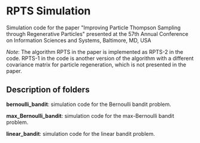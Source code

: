 # RPTS Simulation

Simulation code for the paper "Improving Particle Thompson Sampling through Regenerative Particles" presented at 
the 57th Annual Conference on Information Sciences and Systems, Baltimore, MD, USA

*Note*: The algorithm RPTS in the paper is implemented as RPTS-2 in the code. RPTS-1 in the code is another version
of the algorithm with a different covariance matrix for particle regeneration, which is not presented in the paper. 

## Description of folders

**bernoulli_bandit**: simulation code for the Bernoulli bandit problem.

**max_Bernoulli_bandit**: simulation code for the max-Bernoulli bandit problem. 

**linear_bandit**: simulation code for the linear bandit problem. 
